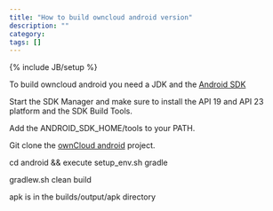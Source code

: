 ```yaml
---
title: "How to build owncloud android version"
description: ""
category: 
tags: []
---
```

{% include JB/setup %}

To build owncloud android you need a JDK and the [Android SDK](http://developer.android.com/sdk/index.html) 

Start the SDK Manager and make sure to install the API 19 and API 23 platform and the SDK Build Tools.

Add the ANDROID_SDK_HOME/tools to your PATH.

Git clone the [ownCloud android](http://github.com/owncloud/android) project.

cd android && execute setup_env.sh gradle

gradlew.sh clean build

apk is in the builds/output/apk directory


